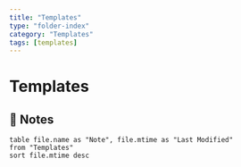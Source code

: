 ```yaml
---
title: "Templates"
type: "folder-index"
category: "Templates"
tags: [templates]
---
```


# Templates

## 📄 Notes
```dataview
table file.name as "Note", file.mtime as "Last Modified"
from "Templates"
sort file.mtime desc
```
